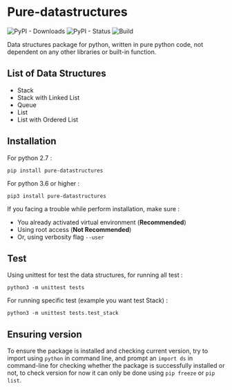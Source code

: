# Pure-datastructures

![PyPI - Downloads](https://img.shields.io/pypi/dm/pure-datastructures) ![PyPI - Status](https://img.shields.io/pypi/status/pure-datastructures) ![Build](https://github.com/sodrooome/pure-datastructures/workflows/Build/badge.svg)


Data structures package for python, written in pure python code, not dependent on any other libraries or built-in function.

## List of Data Structures

- Stack
- Stack with Linked List
- Queue
- List
- List with Ordered List

## Installation

For python 2.7 :

`pip install pure-datastructures`

For python 3.6 or higher :

`pip3 install pure-datastructures`

If you facing a trouble while perform installation, make sure :

- You already activated virtual environment (**Recommended**)
- Using root access (**Not Recommended**)
- Or, using verbosity flag `--user`

## Test

Using unittest for test the data structures, for running all test :

`python3 -m unittest tests`

For running specific test (example you want test Stack) :

`python3 -m unittest tests.test_stack`

## Ensuring version

To ensure the package is installed and checking current version, try to import using `python` in command line, and prompt an `import ds` in command-line for checking whether the package is successfully installed or not, to check version for now it can only be done using `pip freeze` or `pip list`. 


